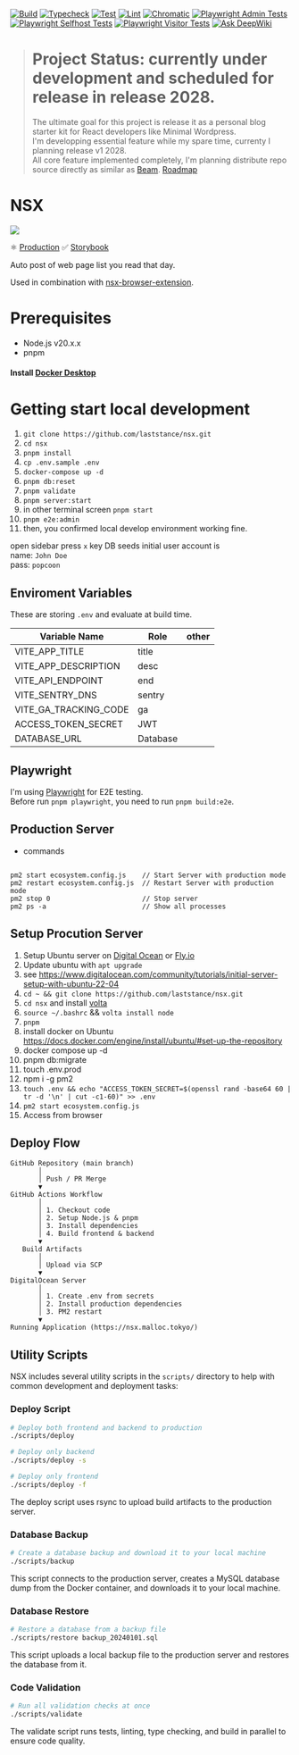 [![Build](https://github.com/laststance/nsx/actions/workflows/build.yml/badge.svg)](https://github.com/laststance/nsx/actions/workflows/build.yml)
[![Typecheck](https://github.com/laststance/nsx/actions/workflows/typecheck.yml/badge.svg)](https://github.com/laststance/nsx/actions/workflows/typecheck.yml)
[![Test](https://github.com/laststance/nsx/actions/workflows/test.yml/badge.svg)](https://github.com/laststance/nsx/actions/workflows/test.yml)
[![Lint](https://github.com/laststance/nsx/actions/workflows/lint.yml/badge.svg)](https://github.com/laststance/nsx/actions/workflows/lint.yml)
[![Chromatic](https://github.com/laststance/nsx/actions/workflows/chromatic.yml/badge.svg)](https://github.com/laststance/nsx/actions/workflows/chromatic.yml)
[![Playwright Admin Tests](https://github.com/laststance/nsx/actions/workflows/playwright_admin.yml/badge.svg)](https://github.com/laststance/nsx/actions/workflows/playwright_admin.yml)
[![Playwright Selfhost Tests](https://github.com/laststance/nsx/actions/workflows/playwright_selfhost.yml/badge.svg)](https://github.com/laststance/nsx/actions/workflows/playwright_selfhost.yml)
[![Playwright Visitor Tests](https://github.com/laststance/nsx/actions/workflows/playwright_visitor.yml/badge.svg)](https://github.com/laststance/nsx/actions/workflows/playwright_visitor.yml)
[![Ask DeepWiki](https://deepwiki.com/badge.svg)](https://deepwiki.com/laststance/nsx)

> # Project Status: currently under development and scheduled for release in release 2028.
>
> The ultimate goal for this project is release it as a personal blog starter kit for React developers like Minimal Wordpress.  
> I'm developping essential feature while my spare time, currenty I planning release v1 2028.  
> All core feature implemented completely, I'm planning distribute repo source directly as similar as [Beam](https://github.com/planetscale/beam).
> [Roadmap](https://github.com/laststance/nsx/projects/1)

# NSX

<a src="https://nsx.malloc.tokyo/">
  <img src="https://digital3.nyc3.cdn.digitaloceanspaces.com/nsx.gif" />
</a>

⚛️ [Production](https://nsx.malloc.tokyo/) ✅ [Storybook](https://main--61c089c06b3b4d003adde63b.chromatic.com)

Auto post of web page list you read that day.

Used in combination with [nsx-browser-extension](https://github.com/laststance/nsx-browser-extension).

# Prerequisites

- Node.js v20.x.x
- pnpm

#### Install [Docker Desktop](https://www.docker.com/products/docker-desktop/)

# Getting start local development

1. `git clone https://github.com/laststance/nsx.git`
1. `cd nsx`
1. `pnpm install`
1. `cp .env.sample .env`
1. `docker-compose up -d`
1. `pnpm db:reset`
1. `pnpm validate`
1. `pnpm server:start`
1. in other terminal screen `pnpm start`
1. `pnpm e2e:admin`
1. then, you confirmed local develop environment working fine.

open sidebar press `x` key
DB seeds initial user account is  
name: `John Doe`  
pass: `popcoon`

## Enviroment Variables

These are storing `.env` and evaluate at build time.

| Variable Name         | Role     | other |
| --------------------- | -------- | ----- |
| VITE_APP_TITLE        | title    |       |
| VITE_APP_DESCRIPTION  | desc     |       |
| VITE_API_ENDPOINT     | end      |       |
| VITE_SENTRY_DNS       | sentry   |       |
| VITE_GA_TRACKING_CODE | ga       |       |
| ACCESS_TOKEN_SECRET   | JWT      |       |
| DATABASE_URL          | Database |       |

## Playwright

I'm using [Playwright](https://playwright.dev/) for E2E testing.  
Before run `pnpm playwright`, you need to run `pnpm build:e2e`.

## Production Server

- commands

```

pm2 start ecosystem.config.js    // Start Server with production mode
pm2 restart ecosystem.config.js  // Restart Server with production mode
pm2 stop 0                       // Stop server
pm2 ps -a                        // Show all processes

```

## Setup Procution Server

1. Setup Ubuntu server on [Digital Ocean](https://www.digitalocean.com/) or [Fly.io](https://fly.io/)
1. Update ubuntu with `apt upgrade`
1. see https://www.digitalocean.com/community/tutorials/initial-server-setup-with-ubuntu-22-04
1. `cd ~ && git clone https://github.com/laststance/nsx.git`
1. `cd nsx` and install [volta](https://volta.sh/)
1. `source ~/.bashrc` && `volta install node`
1. `pnpm`
1. install docker on Ubuntu https://docs.docker.com/engine/install/ubuntu/#set-up-the-repository
1. docker compose up -d
1. pnpm db:migrate
1. touch .env.prod
1. npm i -g pm2
1. `touch .env && echo "ACCESS_TOKEN_SECRET=$(openssl rand -base64 60 | tr -d '\n' | cut -c1-60)" >> .env`
1. `pm2 start ecosystem.config.js`
1. Access from browser

## Deploy Flow

```
GitHub Repository (main branch)
       │
       │ Push / PR Merge
       ▼
GitHub Actions Workflow
       │
       │ 1. Checkout code
       │ 2. Setup Node.js & pnpm
       │ 3. Install dependencies
       │ 4. Build frontend & backend
       ▼
   Build Artifacts
       │
       │ Upload via SCP
       ▼
DigitalOcean Server
       │
       │ 1. Create .env from secrets
       │ 2. Install production dependencies
       │ 3. PM2 restart
       ▼
Running Application (https://nsx.malloc.tokyo/)
```

## Utility Scripts

NSX includes several utility scripts in the `scripts/` directory to help with common development and deployment tasks:

### Deploy Script

```bash
# Deploy both frontend and backend to production
./scripts/deploy

# Deploy only backend
./scripts/deploy -s

# Deploy only frontend
./scripts/deploy -f
```

The deploy script uses rsync to upload build artifacts to the production server.

### Database Backup

```bash
# Create a database backup and download it to your local machine
./scripts/backup
```

This script connects to the production server, creates a MySQL database dump from the Docker container, and downloads it to your local machine.

### Database Restore

```bash
# Restore a database from a backup file
./scripts/restore backup_20240101.sql
```

This script uploads a local backup file to the production server and restores the database from it.

### Code Validation

```bash
# Run all validation checks at once
./scripts/validate
```

The validate script runs tests, linting, type checking, and build in parallel to ensure code quality.
